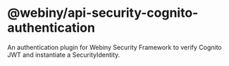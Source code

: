# @webiny/api-security-cognito-authentication

An authentication plugin for Webiny Security Framework to verify Cognito JWT and instantiate a SecurityIdentity.
